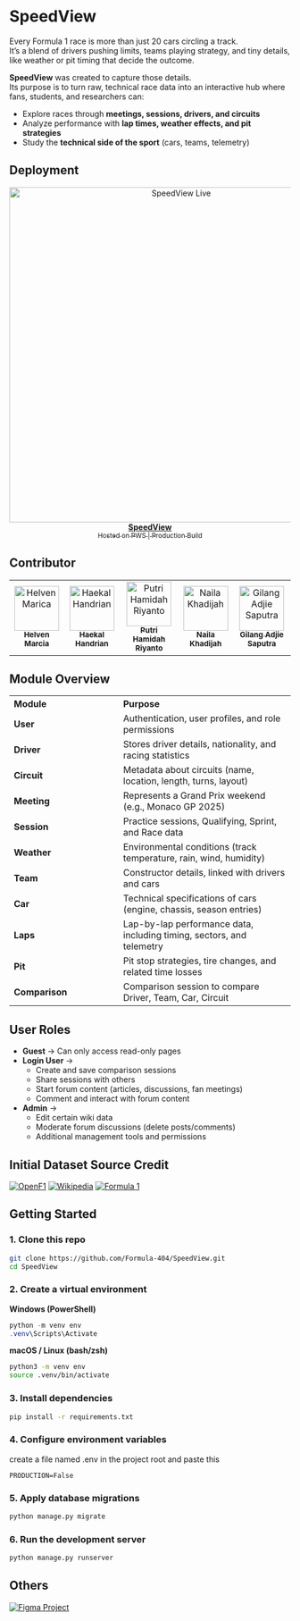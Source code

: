 # SpeedView

Every Formula 1 race is more than just 20 cars circling a track.  
It’s a blend of drivers pushing limits, teams playing strategy, and tiny details, like weather or pit timing that decide the outcome.  

**SpeedView** was created to capture those details.  
Its purpose is to turn raw, technical race data into an interactive hub where fans, students, and researchers can:  

- Explore races through **meetings, sessions, drivers, and circuits**  
- Analyze performance with **lap times, weather effects, and pit strategies**  
- Study the **technical side of the sport** (cars, teams, telemetry)  

## Deployment
<p align="center">
    <a href="https://helven-marcia-speedview.pbp.cs.ui.ac.id" target="_blank">
        <img src="static/image/docs/Banner.png" alt="SpeedView Live" width="600"/>
        <br/>
        <b>SpeedView</b>
        <br/>
        <sub>Hosted on PWS | Production Build</sub>
    </a>
</p>

## Contributor
<table>
    <tr>
        <td align="center">
            <a href="https://github.com/helvenix">
                <img src="https://avatars.githubusercontent.com/u/109453997?v=4"           width="80px;" alt="Helven Marica"/>
                <br /><sub><b>Helven Marcia</b></sub>
            </a>
        </td>
        <td align="center">
            <a href="https://github.com/haekalhdn">
                <img src="https://avatars.githubusercontent.com/u/178357458?v=4" width="80px;" alt="Haekal Handrian"/>
                <br /><sub><b>Haekal Handrian</b></sub>
            </a>
        </td>
        <td align="center">
            <a href="https://github.com/puut12">
                <img src="https://avatars.githubusercontent.com/u/198161335?v=4" width="80px;" alt="Putri Hamidah Riyanto"/>
                <br /><sub><b>Putri Hamidah Riyanto</b></sub>
            </a>
        </td>
        <td align="center">
            <a href="https://github.com/nailnail">
                <img src="https://avatars.githubusercontent.com/u/30210192?v=4" width="80px;" alt="Naila Khadijah"/>
                <br /><sub><b>Naila Khadijah</b></sub>
            </a>
        </td>
        <td align="center">
            <a href="https://github.com/lucidd2712">
                <img src="https://avatars.githubusercontent.com/u/198191346?v=4" width="80px;" alt="Gilang Adjie Saputra"/>
                <br /><sub><b>Gilang Adjie Saputra</b></sub>
            </a>
        </td>
    </tr>
</table>

## Module Overview
<table>
  <tr>
    <th style="width:180px; text-align:left;">Module</th>
    <th style="text-align:left;">Purpose</th>
  </tr>
  <tr>
    <td><b>User</b></td>
    <td>Authentication, user profiles, and role permissions</td>
  </tr>
  <tr>
    <td><b>Driver</b></td>
    <td>Stores driver details, nationality, and racing statistics</td>
  </tr>
  <tr>
    <td><b>Circuit</b></td>
    <td>Metadata about circuits (name, location, length, turns, layout)</td>
  </tr>
  <tr>
    <td><b>Meeting</b></td>
    <td>Represents a Grand Prix weekend (e.g., Monaco GP 2025)</td>
  </tr>
  <tr>
    <td><b>Session</b></td>
    <td>Practice sessions, Qualifying, Sprint, and Race data</td>
  </tr>
  <tr>
    <td><b>Weather</b></td>
    <td>Environmental conditions (track temperature, rain, wind, humidity)</td>
  </tr>
  <tr>
    <td><b>Team</b></td>
    <td>Constructor details, linked with drivers and cars</td>
  </tr>
  <tr>
    <td><b>Car</b></td>
    <td>Technical specifications of cars (engine, chassis, season entries)</td>
  </tr>
  <tr>
    <td><b>Laps</b></td>
    <td>Lap-by-lap performance data, including timing, sectors, and telemetry</td>
  </tr>
  <tr>
    <td><b>Pit</b></td>
    <td>Pit stop strategies, tire changes, and related time losses</td>
  </tr>
  <tr>
    <td><b>Comparison</b></td>
    <td>Comparison session to compare Driver, Team, Car, Circuit</td>
  </tr>
</table>

## User Roles  

- **Guest** → Can only access read-only pages
- **Login User** →  
  - Create and save comparison sessions  
  - Share sessions with others  
  - Start forum content (articles, discussions, fan meetings)  
  - Comment and interact with forum content  
- **Admin** →  
  - Edit certain wiki data
  - Moderate forum discussions (delete posts/comments)  
  - Additional management tools and permissions  


## Initial Dataset Source Credit
<p align="left">
  <a href="https://openf1.org"><img src="https://img.shields.io/badge/Data-OpenF1-red?style=flat-square&logo=fastapi&logoColor=white" alt="OpenF1"/></a>
  <a href="https://en.wikipedia.org/wiki/List_of_Formula_One_circuits"><img src="https://img.shields.io/badge/Data-Wikipedia-blue?style=flat-square&logo=wikipedia&logoColor=white" alt="Wikipedia"/></a>
  <a href="https://www.formula1.com"><img src="https://img.shields.io/badge/Data-formula1-blue?style=flat-square&logo=f1&logoColor=white" alt="Formula 1"/></a>
</p>


## Getting Started

### 1. Clone this repo
```bash
git clone https://github.com/Formula-404/SpeedView.git
cd SpeedView
```

### 2. Create a virtual environment
**Windows (PowerShell)**
```powershell
python -m venv env
.venv\Scripts\Activate
```
**macOS / Linux (bash/zsh)**
```bash
python3 -m venv env
source .venv/bin/activate
```

### 3. Install dependencies
```bash
pip install -r requirements.txt
```

### 4. Configure environment variables
create a file named .env in the project root and paste this
```dotenv
PRODUCTION=False
```

### 5. Apply database migrations
```bash
python manage.py migrate
```

### 6. Run the development server
```bash
python manage.py runserver
```

## Others
<p align="left">
    <a href="https://www.figma.com/files/team/1555462377026209078/project/463049743/SpeedView?fuid=1485588854028450044">
        <img src="https://img.shields.io/badge/Figma-Design%20Mockups-purple?style=for-the-badge&logo=figma&logoColor=white" alt="Figma Project"/>
    </a>
</p>